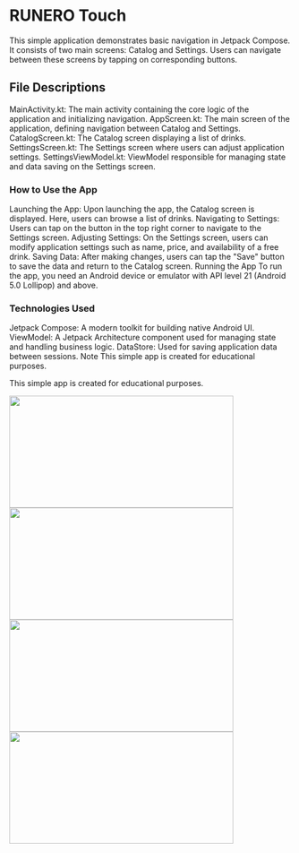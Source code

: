 # RUNERO Touch
This simple application demonstrates basic navigation in Jetpack Compose. It consists of two main screens: Catalog and Settings. Users can navigate between these screens by tapping on corresponding buttons.

## File Descriptions
MainActivity.kt: The main activity containing the core logic of the application and initializing navigation.
AppScreen.kt: The main screen of the application, defining navigation between Catalog and Settings.
CatalogScreen.kt: The Catalog screen displaying a list of drinks.
SettingsScreen.kt: The Settings screen where users can adjust application settings.
SettingsViewModel.kt: ViewModel responsible for managing state and data saving on the Settings screen.

### How to Use the App
Launching the App: Upon launching the app, the Catalog screen is displayed. Here, users can browse a list of drinks.
Navigating to Settings: Users can tap on the button in the top right corner to navigate to the Settings screen.
Adjusting Settings: On the Settings screen, users can modify application settings such as name, price, and availability of a free drink.
Saving Data: After making changes, users can tap the "Save" button to save the data and return to the Catalog screen.
Running the App
To run the app, you need an Android device or emulator with API level 21 (Android 5.0 Lollipop) and above.

### Technologies Used
Jetpack Compose: A modern toolkit for building native Android UI.
ViewModel: A Jetpack Architecture component used for managing state and handling business logic.
DataStore: Used for saving application data between sessions.
Note
This simple app is created for educational purposes.


This simple app is created for educational purposes.

<img src="https://github.com/Mahmud2403/RUNERO-Touch/assets/111182031/a2b1c815-735a-45af-bd0c-747bc619b8f5" width="400" height="200">
<img src="https://github.com/Mahmud2403/RUNERO-Touch/assets/111182031/228bf956-43ae-4df6-9446-9301cc95d58c" width="400" height="200">
<img src="https://github.com/Mahmud2403/RUNERO-Touch/assets/111182031/61070658-831d-45f7-b41b-1dcdfd593d0e" width="400" height="200">
<img src="https://github.com/Mahmud2403/RUNERO-Touch/assets/111182031/917a2304-6398-44a9-afba-b7561cdc1e0f" width="400" height="200">




